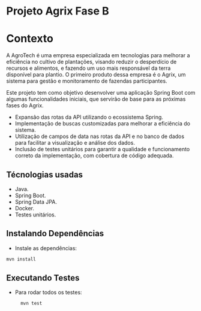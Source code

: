 # Projeto Agrix Fase B
# Contexto
A AgroTech é uma empresa especializada em tecnologias para melhorar a eficiência no cultivo de plantações, visando reduzir o desperdício de recursos e alimentos, e fazendo um uso mais responsável da terra disponível para plantio. O primeiro produto dessa empresa é o Agrix, um sistema para gestão e monitoramento de fazendas participantes.

Este projeto tem como objetivo desenvolver uma aplicação Spring Boot com algumas funcionalidades iniciais, que servirão de base para as próximas fases do Agrix.

* Expansão das rotas da API utilizando o ecossistema Spring.
* Implementação de buscas customizadas para melhorar a eficiência do sistema.
* Utilização de campos de data nas rotas da API e no banco de dados para facilitar a visualização e análise dos dados.
* Inclusão de testes unitários para garantir a qualidade e funcionamento correto da implementação, com cobertura de código adequada.

## Técnologias usadas

* Java.
* Spring Boot.
* Spring Data JPA.
* Docker.
* Testes unitários.

## Instalando Dependências

  * Instale as dependências:
  ```bash
  mvn install
  ``` 

## Executando Testes

* Para rodar todos os testes:

  ```
    mvn test
  ```